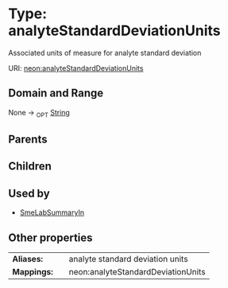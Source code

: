 
# Type: analyteStandardDeviationUnits


Associated units of measure for analyte standard deviation

URI: [neon:analyteStandardDeviationUnits](https://data.neonscience.org/analyteStandardDeviationUnits)


## Domain and Range

None ->  <sub>OPT</sub> [String](types/String.md)

## Parents


## Children


## Used by

 * [SmeLabSummaryIn](SmeLabSummaryIn.md)

## Other properties

|  |  |  |
| --- | --- | --- |
| **Aliases:** | | analyte standard deviation units |
| **Mappings:** | | neon:analyteStandardDeviationUnits |

